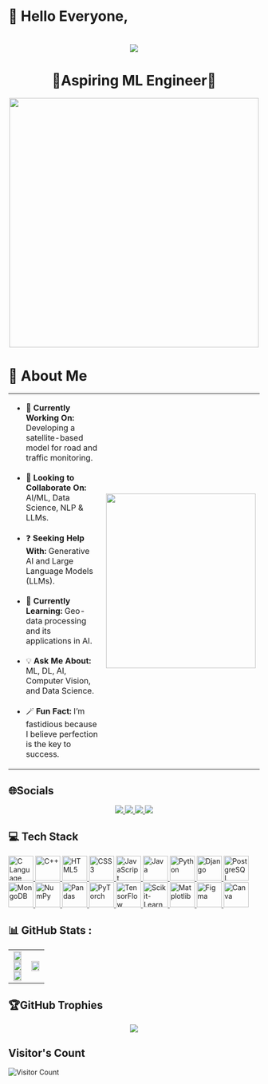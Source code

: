 # 👋 Hello Everyone,

<!---
Ashmita120/Ashmita120 is a ✨ special ✨ repository because its `README.md` (this file) appears on your GitHub profile.
You can click the Preview link to take a look at your changes.
--->
<h1 align="center">
    <img src="https://readme-typing-svg.herokuapp.com/?font=Righteous&size=35&color=7733FF&center=true&vCenter=true&width=500&height=70&duration=4000&lines=I'm+Ashmita+Das+!;" />
</h1>


<h1 align="center">🎯Aspiring ML Engineer🎯 </h1> 
 <div align="center"> <img  src="https://static.vecteezy.com/system/resources/previews/000/242/482/large_2x/female-developer-vector.jpg" width="500px"></div>



# 💫 About Me  

<table>
  <tr>
    <td>
      <ul>
        <li>🔭 <b>Currently Working On:</b> Developing a satellite-based model for road and traffic monitoring.</li>
        <br>
        <li>🤝 <b>Looking to Collaborate On:</b> AI/ML, Data Science, NLP & LLMs.</li>
        <br>
        <li>❓ <b>Seeking Help With:</b> Generative AI and Large Language Models (LLMs).</li>
        <br>
        <li>📖 <b>Currently Learning:</b> Geo-data processing and its applications in AI.</li>
        <br>
        <li>💡 <b>Ask Me About:</b> ML, DL, AI, Computer Vision, and Data Science.</li>
        <br>
        <li>🪄 <b>Fun Fact:</b> I’m fastidious because I believe perfection is the key to success.</li>
      </ul>
    </td>
    <td>
      <img src="https://gifdb.com/images/high/computer-programming-html-coding-ygk3aq1mwnfu4360.gif" width="300px" height="350px">
    </td>
  </tr>
</table>




## 🌐Socials
<div align="center">
  <a href="mailto:ashmita120506@gmail.com">
    <img src="https://img.shields.io/badge/Gmail-D14836?style=for-the-badge&logo=gmail&logoColor=white" />
  </a>
  <a href="https://www.reddit.com/user/Admirable-Lone-4160/" target="_blank">
    <img src="https://img.shields.io/badge/Reddit-FF4500?style=for-the-badge&logo=reddit&logoColor=white" />
  </a>
  
  <a href="https://medium.com/@ashmita12050" target="_blank">
    <img src="https://img.shields.io/badge/Medium-000000?style=for-the-badge&logo=medium&logoColor=white" />
  </a>
  <a href="https://www.kaggle.com/ashmita120" target="_blank">
    <img src="https://img.shields.io/badge/Kaggle-20BEFF?style=for-the-badge&logo=kaggle&logoColor=white" />
  </a>
</div>

<h2>💻 Tech Stack</h2>

<p>
    <a href="https://www.cprogramming.com/" target="_blank">
        <img src="https://cdn.jsdelivr.net/gh/devicons/devicon/icons/c/c-original.svg" width="50px" title="C Language">
    </a>
    <a href="https://isocpp.org/" target="_blank">
        <img src="https://cdn.jsdelivr.net/gh/devicons/devicon/icons/cplusplus/cplusplus-original.svg" width="50px" title="C++">
    </a>
    <a href="https://html.com/" target="_blank">
        <img src="https://cdn.jsdelivr.net/gh/devicons/devicon/icons/html5/html5-original.svg" width="50px" title="HTML5">
    </a>
    <a href="https://www.w3.org/Style/CSS/" target="_blank">
        <img src="https://cdn.jsdelivr.net/gh/devicons/devicon/icons/css3/css3-original.svg" width="50px" title="CSS3">
    </a>
    <a href="https://www.javascript.com/" target="_blank">
        <img src="https://cdn.jsdelivr.net/gh/devicons/devicon/icons/javascript/javascript-original.svg" width="50px" title="JavaScript">
    </a>
    <a href="https://www.java.com/" target="_blank">
        <img src="https://cdn.jsdelivr.net/gh/devicons/devicon/icons/java/java-original.svg" width="50px" title="Java">
    </a>
    <a href="https://www.python.org/" target="_blank">
        <img src="https://cdn.jsdelivr.net/gh/devicons/devicon/icons/python/python-original.svg" width="50px" title="Python">
    </a>
    <a href="https://www.djangoproject.com/" target="_blank">
        <img src="https://cdn.jsdelivr.net/gh/devicons/devicon/icons/django/django-plain.svg" width="50px" title="Django">
    </a>
    <a href="https://www.postgresql.org/" target="_blank">
        <img src="https://cdn.jsdelivr.net/gh/devicons/devicon/icons/postgresql/postgresql-original.svg" width="50px" title="PostgreSQL">
    </a>
    <a href="https://www.mongodb.com/" target="_blank">
        <img src="https://cdn.jsdelivr.net/gh/devicons/devicon/icons/mongodb/mongodb-original.svg" width="50px" title="MongoDB">
    </a>
    <a href="https://numpy.org/" target="_blank">
        <img src="https://cdn.jsdelivr.net/gh/devicons/devicon/icons/numpy/numpy-original.svg" width="50px" title="NumPy">
    </a>
    <a href="https://pandas.pydata.org/" target="_blank">
        <img src="https://cdn.jsdelivr.net/gh/devicons/devicon/icons/pandas/pandas-original.svg" width="50px" title="Pandas">
    </a>
    <a href="https://pytorch.org/" target="_blank">
        <img src="https://cdn.jsdelivr.net/gh/devicons/devicon/icons/pytorch/pytorch-original.svg" width="50px" title="PyTorch">
    </a>
    <a href="https://www.tensorflow.org/" target="_blank">
        <img src="https://cdn.jsdelivr.net/gh/devicons/devicon/icons/tensorflow/tensorflow-original.svg" width="50px" title="TensorFlow">
    </a>
    <a href="https://scikit-learn.org/" target="_blank">
        <img src="https://upload.wikimedia.org/wikipedia/commons/0/05/Scikit_learn_logo_small.svg" width="50px" title="Scikit-Learn">
    </a>
     <a href="https://matplotlib.org/" target="_blank">
        <img src="https://upload.wikimedia.org/wikipedia/commons/8/84/Matplotlib_icon.svg" width="50px" title="Matplotlib">
    </a>
    <a href="https://www.figma.com/" target="_blank">
        <img src="https://cdn.jsdelivr.net/gh/devicons/devicon/icons/figma/figma-original.svg" width="50px" title="Figma">
    </a>
    <a href="https://www.canva.com/" target="_blank">
        <img src="https://cdn.jsdelivr.net/gh/devicons/devicon/icons/canva/canva-original.svg" width="50px" title="Canva">
    </a>
</p>

<h2>📊 GitHub Stats :</h2>
<table>
  <tr>
    <td align="center" width="50%">
      <img src="https://github-readme-stats.vercel.app/api?username=ashmita120&theme=radical&hide_border=true&include_all_commits=true&count_private=true" width="90%"/>
      <br>
      <img src="https://github-readme-streak-stats.herokuapp.com/?user=ashmita120&theme=radical&hide_border=true" width="90%"/>
      <br>
      <img src="https://github-readme-stats.vercel.app/api/top-langs/?username=ashmita120&theme=radical&hide_border=true&include_all_commits=true&count_private=true&layout=compact" width="90%"/>
    </td>
    <td align="center" width="50%">
      <img src="https://media3.giphy.com/media/v1.Y2lkPTc5MGI3NjExa2F6bGZ3NGVia3Q5eXBlaWZjMzUwYzU2b3lyOWhtb2k4NjdpZ2Q2aCZlcD12MV9pbnRlcm5naWZfYnlfaWQmY3Q9Zw/dvsjHZc6P3oozpp9I4/giphy.gif" width="90%">
    </td>
  </tr>
</table>





## 🏆GitHub Trophies
<div align="center">
  <img src="https://github-trophies.vercel.app/?username=ashmita120&theme=radical&no-frame=false&no-bg=false&margin-w=4"> </div>


## Visitor's Count
![Visitor Count](https://komarev.com/ghpvc/?username=ashmita120&color=blue)



